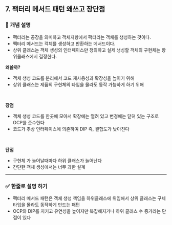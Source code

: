 ## 7. 팩터리 메서드 패턴 왜쓰고 장단점

### 🧠 개념 설명

- 팩터리는 공장을 의미하고 객체지향에서 팩터리는 객체를 생성하는 것이다.
- 팩터리 메서드는 객체를 생성하고 반환하는 메서드이다.
- 상위 클래스는 객체 생성의 인터페이스만 정의하고 실제 생성할 객체의 구현체는 항위클래스에서 결정한다.

**왜쓸까?**
- 객체 생성 코드를 분리해서 코드 재사용성과 확장성을 높이기 위해
- 상위 클래스는 제품의 구현체의 타입을 몰라도 동작 가능하게 하기 위해

<br/>

**장점**
- 객체 생성 코드를 한곳에 모아서 확장에는 열려 있고 변경에는 닫혀 있는 구조로 OCP를 준수한다
- 코드가 추상 인터페이스에 의존하여 DIP 즉, 결합도가 낮아진다

<br/>

**단점**
- 구현체 가 늘어날때마다 하위 클래스가 늘어난다
- 간단한 객체 생성에서는 너무 과한 설계

---
### ✅ 한줄로 설명 하기
- 팩터리 메서드 패턴은 객체 생성 책임을 하위클래스에 위임해서 상위 클래스는 구체 타입을 몰라도 동작하게 만드는 패턴
- OCP와 DIP를 지키고 유연성을 높이지만 복잡해지거나 하위 클래스 수 증가라는 단점이 있다
